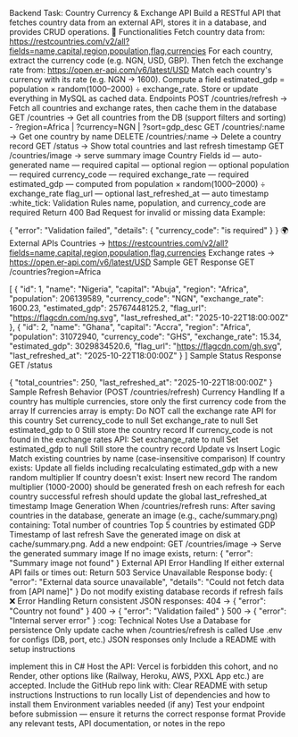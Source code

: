 Backend Task: Country Currency & Exchange API
Build a RESTful API that fetches country data from an external API, stores it in a database, and provides CRUD operations.
:jigsaw: Functionalities
Fetch country data from: https://restcountries.com/v2/all?fields=name,capital,region,population,flag,currencies
For each country, extract the currency code (e.g. NGN, USD, GBP).
Then fetch the exchange rate from: https://open.er-api.com/v6/latest/USD
Match each country's currency with its rate (e.g. NGN → 1600).
Compute a field estimated_gdp = population × random(1000–2000) ÷ exchange_rate.
Store or update everything in MySQL as cached data.
Endpoints
POST /countries/refresh → Fetch all countries and exchange rates, then cache them in the database
GET /countries → Get all countries from the DB (support filters and sorting) - ?region=Africa | ?currency=NGN | ?sort=gdp_desc
GET /countries/:name → Get one country by name
DELETE /countries/:name → Delete a country record
GET /status → Show total countries and last refresh timestamp
GET /countries/image → serve summary image
Country Fields
 id — auto-generated
 name — required
 capital — optional
 region — optional
 population — required
 currency_code — required
 exchange_rate — required
 estimated_gdp — computed from population × random(1000–2000) ÷ exchange_rate
 flag_url — optional
 last_refreshed_at — auto timestamp
:white_tick: Validation Rules
name, population, and currency_code are required
Return 400 Bad Request for invalid or missing data
 Example:

{
  "error": "Validation failed",
  "details": {
    "currency_code": "is required"
  }
}
:earth_africa: External APIs
Countries → https://restcountries.com/v2/all?fields=name,capital,region,population,flag,currencies
Exchange rates → https://open.er-api.com/v6/latest/USD
Sample GET Response
GET /countries?region=Africa

[
  {
    "id": 1,
    "name": "Nigeria",
    "capital": "Abuja",
    "region": "Africa",
    "population": 206139589,
    "currency_code": "NGN",
    "exchange_rate": 1600.23,
    "estimated_gdp": 25767448125.2,
    "flag_url": "https://flagcdn.com/ng.svg",
    "last_refreshed_at": "2025-10-22T18:00:00Z"
  },
  {
    "id": 2,
    "name": "Ghana",
    "capital": "Accra",
    "region": "Africa",
    "population": 31072940,
    "currency_code": "GHS",
    "exchange_rate": 15.34,
    "estimated_gdp": 3029834520.6,
    "flag_url": "https://flagcdn.com/gh.svg",
    "last_refreshed_at": "2025-10-22T18:00:00Z"
  }
]
Sample Status Response
GET /status

{
  "total_countries": 250,
  "last_refreshed_at": "2025-10-22T18:00:00Z"
}
Sample
Refresh Behavior (POST /countries/refresh)
Currency Handling
If a country has multiple currencies, store only the first currency code from the array
If currencies array is empty:
Do NOT call the exchange rate API for this country
Set currency_code to null
Set exchange_rate to null
Set estimated_gdp to 0
Still store the country record
If currency_code is not found in the exchange rates API:
Set exchange_rate to null
Set estimated_gdp to null
Still store the country record
Update vs Insert Logic
Match existing countries by name (case-insensitive comparison)
If country exists: Update all fields including recalculating estimated_gdp with a new random multiplier
If country doesn't exist: Insert new record
The random multiplier (1000-2000) should be generated fresh on each refresh for each country
successful refresh should update the global last_refreshed_at timestamp
Image Generation
When /countries/refresh runs:
After saving countries in the database, generate an image (e.g., cache/summary.png) containing:
Total number of countries
Top 5 countries by estimated GDP
Timestamp of last refresh
Save the generated image on disk at cache/summary.png.
Add a new endpoint:
GET /countries/image → Serve the generated summary image
If no image exists, return:
{ "error": "Summary image not found" }
External API Error Handling
If either external API fails or times out:
Return 503 Service Unavailable
Response body: { "error": "External data source unavailable", "details": "Could not fetch data from [API name]" }
Do not modify existing database records if refresh fails
:x: Error Handling
 Return consistent JSON responses:
404 → { "error": "Country not found" }
400 → { "error": "Validation failed" }
500 → { "error": "Internal server error" }
:cog: Technical Notes
Use a Database for persistence
Only update cache when /countries/refresh is called
Use .env for configs (DB, port, etc.)
JSON responses only
Include a README with setup instructions

implement this in C#
Host the API: Vercel is forbidden this cohort, and no Render, other options like (Railway, Heroku, AWS, PXXL App etc.) are accepted.
Include the GitHub repo link with:
Clear README with setup instructions
Instructions to run locally
List of dependencies and how to install them
Environment variables needed (if any)
Test your endpoint before submission — ensure it returns the correct response format
Provide any relevant tests, API documentation, or notes in the repo